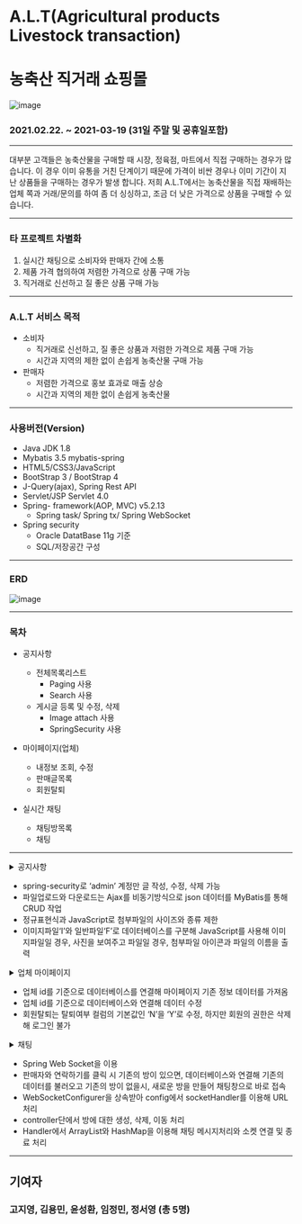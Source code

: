 # A.L.T(Agricultural products Livestock transaction)
# 농축산 직거래 쇼핑몰 

![image](https://user-images.githubusercontent.com/69239555/114134071-0ffc0d00-9942-11eb-9673-d4819a43adfe.png)

### 2021.02.22. ~ 2021-03-19 (31일 주말 및 공휴일포함)

***
대부분 고객들은 농축산물을 구매할 때 시장, 정육점, 마트에서 직접 구매하는 경우가 많습니다. 이 경우 이미 유통을 거친 단계이기 때문에 가격이 비싼 경우나 이미 기간이 지난 상품들을 구매하는 경우가 발생 합니다. 저희 A.L.T에서는 농축산물을 직접 재배하는 업체 쪽과 거래/문의를 하여 좀 더 싱싱하고, 조금 더 낮은 가격으로 상품을 구매할 수 있습니다.
***
### 타 프로젝트 차별화
1. 실시간 채팅으로 소비자와 판매자 간에 소통
2. 제품 가격 협의하여 저렴한 가격으로 상품 구매 가능
3. 직거래로 신선하고 질 좋은 상품 구매 가능

***
### A.L.T 서비스 목적
- 소비자
    - 직거래로 신선하고, 질 좋은 상품과 저렴한 가격으로 제품 구매 가능<br>
    - 시간과 지역의 제한 없이 손쉽게 농축산물 구매 가능
- 판매자
    - 저렴한 가격으로 홍보 효과로 매출 상승<br>
    - 시간과 지역의 제한 없이 손쉽게 농축산물 

***
### 사용버전(Version)

+ Java JDK 1.8
+ Mybatis 3.5 mybatis-spring
+ HTML5/CSS3/JavaScript
+ BootStrap 3 / BootStrap 4
+ J-Query(ajax), Spring Rest API
+ Servlet/JSP Servlet 4.0
+ Spring- framework(AOP, MVC)  v5.2.13
   + Spring task/ Spring tx/ Spring WebSocket
+ Spring security
   + Oracle DatatBase 11g 기준
   + SQL/저장공간 구성

***
### ERD
![image](https://user-images.githubusercontent.com/69239555/114136195-4be4a180-9945-11eb-9ac6-904faa2aa6a5.png)

***
### 목차
* 공지사항
  - 전체목록리스트
    + Paging 사용
    + Search 사용
  - 게시글 등록 및 수정, 삭제
    + Image attach 사용
    + SpringSecurity 사용

* 마이페이지(업체)
  - 내정보 조회, 수정
  - 판매글목록
  - 회원탈퇴

* 실시간 채팅
  - 채팅방목록
  - 채팅

***

<details>
  <summary>공지사항</summary>
  <div markdown="1">

- 공지사항 게시글 목록(업체로그인)

![공지사항게시글목록(업체로그인)](https://user-images.githubusercontent.com/69239555/114134692-1ccd3080-9943-11eb-8ccb-04d3c536f3b9.png)

- 공지사항 게시글 목록(관리자로그인)

![공지사항게시글목록(관리자로그인)](https://user-images.githubusercontent.com/69239555/114134776-3b332c00-9943-11eb-8a02-864d5cb91aea.png)

- 공지사항 게시글 등록(관리자로그인)

![공지사항게시글등록(관리자로그인)](https://user-images.githubusercontent.com/69239555/114134868-6584e980-9943-11eb-8182-194662a99b2d.png)

- 공지사항 게시글 상세페이지(관리자로그인)

![공지사항게시글상세페이지(관리자로그인)](https://user-images.githubusercontent.com/69239555/114135035-9fee8680-9943-11eb-9b35-906b945d752a.png)

- 공지사항 게시글 상세페이지 수정(관리자로그인)

![공지사항게시글상세페이지수정(관리자로그인)](https://user-images.githubusercontent.com/69239555/114135118-bdbbeb80-9943-11eb-90e3-cf3d477831e5.png)
  </div>
</details>

  - spring-security로 ‘admin’ 계정만 글 작성, 수정, 삭제 가능
  - 파일업로드와 다운로드는 Ajax를 비동기방식으로 json 데이터를 MyBatis를 통해 CRUD 작업
  - 정규표현식과 JavaScript로 첨부파일의 사이즈와 종류 제한
  - 이미지파일‘I’와 일반파일‘F’로 데이터베이스를 구분해 JavaScript를 사용해 이미지파일일 경우, 사진을 보여주고 파일일 경우, 첨부파일 아이콘과 파일의 이름을 출력

<details>
  <summary>업체 마이페이지</summary>
  <div markdown="1">

- 업체 마이페이지 목록

<img src="https://user-images.githubusercontent.com/69239555/114134185-489be680-9942-11eb-9060-00254aa43c19.png" title="업체마이페이지" alt="업체마이페이지"></img>

- 마이페이지 내정보 상세페이지

<img src="https://user-images.githubusercontent.com/69239555/114134273-6e28f000-9942-11eb-8eff-23b018f15b44.png" title="마이페이지내정보" alt="마이페이지내정보"></img>

- 판매글 목록

<img src="https://user-images.githubusercontent.com/69239555/114134332-8567dd80-9942-11eb-8e4a-c15d09309795.png" title="판매글목록" alt="판매글목록"></img>

- 업체 탈퇴

<img src="https://user-images.githubusercontent.com/69239555/114134473-c4962e80-9942-11eb-8308-cbe3f7840767.png" title="판매글목록" alt="판매글목록"></img>
  </div>
</details>

  - 업체 id를 기준으로 데이터베이스를 연결해 마이페이지 기존 정보 데이터를 가져옴
  - 업체 id를 기준으로 데이터베이스와 연결해 데이터 수정
  - 회원탈퇴는 탈퇴여부 컬럼의 기본값인 ‘N’을 ‘Y’로 수정, 하지만 회원의 권한은 삭제해 로그인 불가

<details>
  <summary>채팅</summary>
  <div markdown="1">

- 판매자와 채팅 연결

<img src="https://user-images.githubusercontent.com/69239555/114127399-4e3eff80-9935-11eb-9e51-66a1ebf63a19.png" title="판매자와채팅연결" alt="판매자와채팅연결"></img><br>
- 채팅방목록

<img src="https://user-images.githubusercontent.com/69239555/114126684-e3d98f80-9933-11eb-9d13-0e04ac07a103.png" title="채팅방목록" alt="채팅방목록"></img><br>
- 채팅

<img src="https://user-images.githubusercontent.com/69239555/114127554-7cbcda80-9935-11eb-905e-2d0d262450a8.png" title="채팅" alt="채팅"></img>
  </div>
</details>

  - Spring Web Socket을 이용
  - 판매자와 연락하기를 클릭 시 기존의 방이 있으면, 데이터베이스와 연결해 기존의 데이터를 불러오고 기존의 방이 없을시, 새로운 방을 만들어 채팅창으로 바로 접속
  - WebSocketConfigurer을 상속받아 config에서 socketHandler를 이용해 URL처리
  - controller단에서 방에 대한 생성, 삭제, 이동 처리
  - Handler에서 ArrayList와 HashMap을 이용해 채팅 메시지처리와 소켓 연결 및 종료 처리

***
## 기여자
### 고지영, 김용민, 윤성환, 임정민, 정서영 (총 5명)
